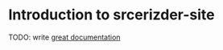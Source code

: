 # Introduction to srcerizder-site

TODO: write [great documentation](http://jacobian.org/writing/what-to-write/)
